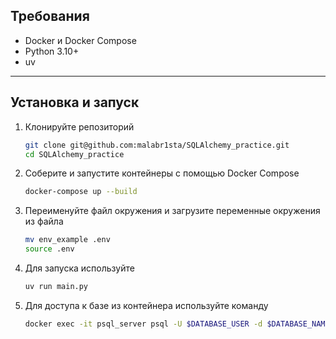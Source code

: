 ## Требования

- Docker и Docker Compose
- Python 3.10+
- uv

---

## Установка и запуск

1. Клонируйте репозиторий

   ```bash
   git clone git@github.com:malabr1sta/SQLAlchemy_practice.git
   cd SQLAlchemy_practice


2. Соберите и запустите контейнеры с помощью Docker Compose

   ```bash
   docker-compose up --build


3. Переименуйте файл окружения и загрузите переменные окружения из файла

   ```bash
   mv env_example .env
   source .env


4. Для запуска используйте

   ```bash
   uv run main.py


5. Для доступа к базе из контейнера используйте команду

   ```bash
   docker exec -it psql_server psql -U $DATABASE_USER -d $DATABASE_NAME
